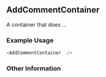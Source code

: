 ## AddCommentContainer
A container that does ...

### Example Usage

```js
<AddCommentContainer  />
```


### Other Information
